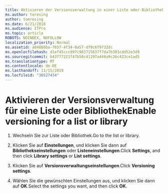 ```yaml
---
title: Aktivieren der Versionsverwaltung in einer Liste oder Bibliothek
ms.author: toresing
author: tomresing
ms.date: 6/21/2018
ms.audience: ITPro
ms.topic: article
ROBOTS: NOINDEX, NOFOLLOW
localization_priority: Normal
ms.assetid: a84868ba-7657-4f34-8a57-df9c6f9732dc
ms.openlocfilehash: d1ef45ccc997c983715637f7da7b301cdd52e3d9
ms.sourcegitcommit: b43f77221f47b50c41197a448a9c26c423ce1ad5
ms.translationtype: MT
ms.contentlocale: de-DE
ms.lasthandoff: 11/15/2019
ms.locfileid: "36527434"
---
```

# <a name="enable-versioning-for-a-list-or-library"></a><span data-ttu-id="669a1-102">Aktivieren der Versionsverwaltung für eine Liste oder Bibliothek</span><span class="sxs-lookup"><span data-stu-id="669a1-102">Enable versioning for a list or library</span></span>

1. <span data-ttu-id="669a1-103">Wechseln Sie zur Liste oder Bibliothek.</span><span class="sxs-lookup"><span data-stu-id="669a1-103">Go to the list or library.</span></span>
    
2. <span data-ttu-id="669a1-104">Klicken Sie auf **Einstellungen**, und klicken Sie dann auf **Bibliothekseinstellungen** oder **Listeneinstellungen**.</span><span class="sxs-lookup"><span data-stu-id="669a1-104">Click **Settings**, and then click **Library settings** or **List settings**.</span></span>
    
3. <span data-ttu-id="669a1-105">Klicken Sie auf **Versionsverwaltungseinstellungen**.</span><span class="sxs-lookup"><span data-stu-id="669a1-105">Click **Versioning settings**.</span></span>
    
4. <span data-ttu-id="669a1-106">Wählen Sie die gewünschten Einstellungen aus, und klicken Sie dann auf **OK**.</span><span class="sxs-lookup"><span data-stu-id="669a1-106">Select the settings you want, and then click **OK**.</span></span>
    

